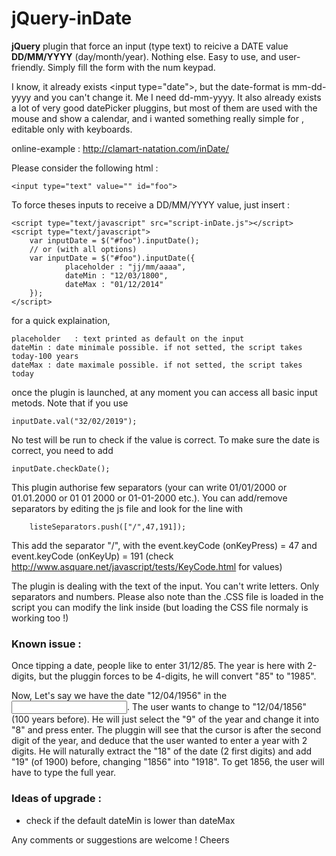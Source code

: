 # jQuery-inDate

**jQuery** plugin that force an input (type text) to reicive a DATE value **DD/MM/YYYY** (day/month/year). Nothing else. Easy to use, and user-friendly. Simply fill the form with the num keypad.

I know, it already exists \<input type="date"\>, but the date-format is mm-dd-yyyy and you can't change it. Me I need dd-mm-yyyy.
It also already exists a lot of very good datePicker pluggins, but most of them are used with the mouse and show a calendar, and i wanted something really simple for <forms>, editable only with keyboards.


online-example : http://clamart-natation.com/inDate/

Please consider the following html :

    <input type="text" value="" id="foo">

To force theses inputs to receive a DD/MM/YYYY value, just insert :

    <script type="text/javascript" src="script-inDate.js"></script>
    <script type="text/javascript">
        var inputDate = $("#foo").inputDate();
        // or (with all options)
        var inputDate = $("#foo").inputDate({
                placeholder	: "jj/mm/aaaa",
                dateMin	: "12/03/1800",
                dateMax	: "01/12/2014"
        });
    </script>
for a quick explaination,

    placeholder   : text printed as default on the input
    dateMin : date minimale possible. if not setted, the script takes today-100 years
    dateMax : date maximale possible. if not setted, the script takes today

once the plugin is launched, at any moment you can access all basic input metods. Note that if you use

    inputDate.val("32/02/2019");

No test will be run to check if the value is correct. To make sure the date is correct, you need to add

    inputDate.checkDate();


This plugin authorise few separators (your can write 01/01/2000 or 01.01.2000 or 01 01 2000 or 01-01-2000 etc.). You can add/remove separators by editing the js file and look for the line with

	    listeSeparators.push(["/",47,191]);

This add the separator "/", with the event.keyCode (onKeyPress) = 47 and event.keyCode (onKeyUp) = 191
(check http://www.asquare.net/javascript/tests/KeyCode.html for values)

The plugin is dealing with the text of the input. You can't write letters. Only separators and numbers. Please also note than the .CSS file is loaded in the script you can modify the link inside (but loading the CSS file normaly is working too !)


### Known issue :

Once tipping a date, people like to enter 31/12/85. The year is here with 2-digits, but the pluggin forces to be 4-digits, he will convert "85" to "1985".

Now, Let's say we have the date "12/04/1956" in the <input>. The user wants to change to "12/04/1856" (100 years before). He will just select the "9" of the year and change it into "8" and press enter. The pluggin will see that the cursor is after the second digit of the year, and deduce that the user wanted to enter a year with 2 digits. He will naturally extract the "18" of the date (2 first digits) and add "19" (of 1900) before, changing "1856" into "1918". To get 1856, the user will have to type the full year.


### Ideas of upgrade :

 - check if the default dateMin is lower than dateMax


Any comments or suggestions are welcome !
Cheers
